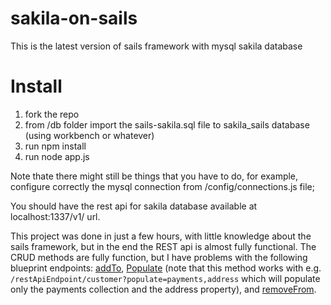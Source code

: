 # sakila-on-sails
This is the latest version of sails framework with mysql sakila database

# Install
1. fork the repo
2. from /db folder import the sails-sakila.sql file to sakila_sails database (using workbench or whatever)
3. run npm install
4. run node app.js

Note thate there might still be things that you have to do, for example, configure correctly the mysql connection from /config/connections.js file;

You should have the rest api for sakila database available at localhost:1337/v1/ url.

This project was done in just a few hours, with little knowledge about the sails framework, but in the end the REST api is almost fully functional. The CRUD methods are fully function, but I have problems with the following blueprint endpoints: <a href="http://sailsjs.org/#!/documentation/reference/blueprint-api/Add.html">addTo</a>, <a href="http://sailsjs.org/#!/documentation/reference/blueprint-api/Populate.html">Populate</a> (note that this method works with e.g. `/restApiEndpoint/customer?populate=payments,address` which will populate only the payments collection and the address property), and <a href="http://sailsjs.org/#!/documentation/reference/blueprint-api/Remove.html">removeFrom</a>.
